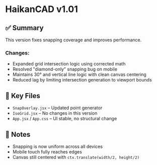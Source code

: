 # HaikanCAD v1.01

## ✅ Summary

This version fixes snapping coverage and improves performance.

### Changes:
- Expanded grid intersection logic using corrected math
- Resolved "diamond-only" snapping bug on mobile
- Maintains 30° and vertical line logic with clean canvas centering
- Reduced lag by limiting intersection generation to viewport bounds

## 📂 Key Files

- `SnapOverlay.jsx` – Updated point generator
- `IsoGrid.jsx` – No changes in this version
- `App.jsx` / `App.css` – UI stable, no structural change

## 🔧 Notes

- Snapping is now uniform across all devices
- Mobile touch fully reaches edges
- Canvas still centered with `ctx.translate(width/2, height/2)`
